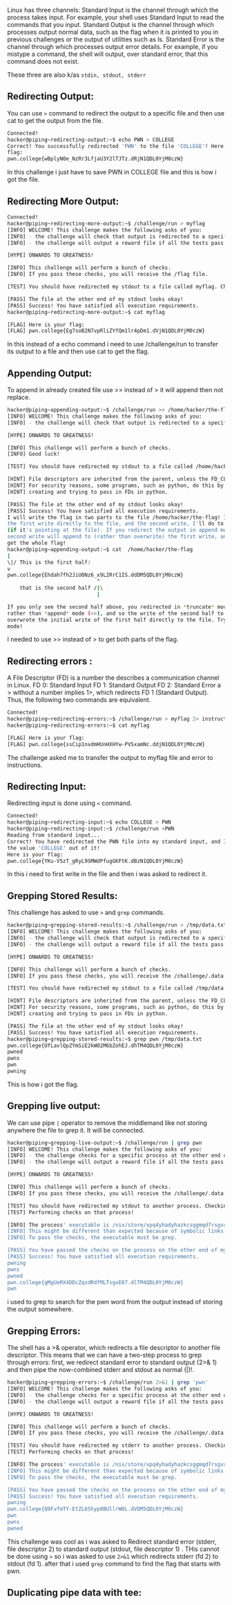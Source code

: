 Linux has three channels:
Standard Input is the channel through which the process takes input. For example, your shell uses Standard Input to read the commands that you input.
Standard Output is the channel through which processes output normal data, such as the flag when it is printed to you in previous challenges or the output of utilities such as ls.
Standard Error is the channel through which processes output error details. For example, if you mistype a command, the shell will output, over standard error, that this command does not exist.

These three are also k/as ```stdin, stdout, stderr```


## Redirecting Output:
You can use ```>``` command to redirect the output to a specific file and then use cat to get the output from the file.
```bash
Connected!
hacker@piping~redirecting-output:~$ echo PWN > COLLEGE
Correct! You successfully redirected 'PWN' to the file 'COLLEGE'! Here is your
flag:
pwn.college{wBplyN0e_NzRr3LfjaU3Y2lTJTz.dRjN1QDL0YjM0czW}
```
In this challenge i just have to save PWN in COLLEGE file and this is how i got the file.

## Redirecting More Output:
```bash
Connected!
hacker@piping~redirecting-more-output:~$ /challenge/run > myflag
[INFO] WELCOME! This challenge makes the following asks of you:
[INFO] - the challenge will check that output is redirected to a specific file path : myflag
[INFO] - the challenge will output a reward file if all the tests pass : /flag

[HYPE] ONWARDS TO GREATNESS!

[INFO] This challenge will perform a bunch of checks.
[INFO] If you pass these checks, you will receive the /flag file.

[TEST] You should have redirected my stdout to a file called myflag. Checking...

[PASS] The file at the other end of my stdout looks okay!
[PASS] Success! You have satisfied all execution requirements.
hacker@piping~redirecting-more-output:~$ cat myflag

[FLAG] Here is your flag:
[FLAG] pwn.college{Eg7soB2N7vpRliZYfQm1lr4pDm1.dVjN1QDL0YjM0czW}
```
 In this instead of a echo command i need to use /challenge/run to transfer its output to a file and then use cat to get the flag.

 ## Appending Output:
 To append in already created file use >> instead of > it will append then not replace.
 ```bash
hacker@piping~appending-output:~$ /challenge/run >> /home/hacker/the-flag
[INFO] WELCOME! This challenge makes the following asks of you:
[INFO] - the challenge will check that output is redirected to a specific file path : /home/hacker/the-flag

[HYPE] ONWARDS TO GREATNESS!

[INFO] This challenge will perform a bunch of checks.
[INFO] Good luck!

[TEST] You should have redirected my stdout to a file called /home/hacker/the-flag. Checking...

[HINT] File descriptors are inherited from the parent, unless the FD_CLOEXEC is set by the parent on the file descriptor.
[HINT] For security reasons, some programs, such as python, do this by default in certain cases. Be careful if you are
[HINT] creating and trying to pass in FDs in python.

[PASS] The file at the other end of my stdout looks okay!
[PASS] Success! You have satisfied all execution requirements.
I will write the flag in two parts to the file /home/hacker/the-flag! I'll do
the first write directly to the file, and the second write, I'll do to stdout
(if it's pointing at the file). If you redirect the output in append mode, the
second write will append to (rather than overwrite) the first write, and you'll
get the whole flag!
hacker@piping~appending-output:~$ cat  /home/hacker/the-flag
 |
\|/ This is the first half:
 v
pwn.college{Ehdah7fh2JiU0Nz6_x9L2RrC1IS.ddDM5QDL0YjM0czW}
                              ^
     that is the second half /|\
                              |

If you only see the second half above, you redirected in *truncate* mode (>)
rather than *append* mode (>>), and so the write of the second half to stdout
overwrote the initial write of the first half directly to the file. Try append
mode!
```
I needed to use >> instead of > to get both parts of the flag.

## Redirecting errors :
A File Descriptor (FD) is a number the describes a communication channel in Linux.
FD 0: Standard Input
FD 1: Standard Output
FD 2: Standard Error
a > without a number implies 1>, which redirects FD 1 (Standard Output). Thus, the following two commands are equivalent.
```bash
Connected!
hacker@piping~redirecting-errors:~$ /challenge/run > myflag 2> instructions
hacker@piping~redirecting-errors:~$ cat myflag

[FLAG] Here is your flag:
[FLAG] pwn.college{ssCip1nxdmHUnHXHYw-PVSxamNc.ddjN1QDL0YjM0czW}
```
The challenge asked me to transfer the output to myflag file and error to instructions.

## Redirecting Input:
Redirecting input is done using ```<``` command.
```bash
Connected!
hacker@piping~redirecting-input:~$ echo COLLEGE > PWN
hacker@piping~redirecting-input:~$ /challenge/run <PWN
Reading from standard input...
Correct! You have redirected the PWN file into my standard input, and I read
the value 'COLLEGE' out of it!
Here is your flag:
pwn.college{YKu-V5zT_gRyL9SMWdPfugGKFtK.dBzN1QDL0YjM0czW}
```
In this i need to first write in the file and then i was asked to redirect it.

## Grepping Stored Results:
This challenge has asked to use ```>``` and ```grep``` commands.
```bash
hacker@piping~grepping-stored-results:~$ /challenge/run > /tmp/data.txt
[INFO] WELCOME! This challenge makes the following asks of you:
[INFO] - the challenge will check that output is redirected to a specific file path : /tmp/data.txt
[INFO] - the challenge will output a reward file if all the tests pass : /challenge/.data.txt

[HYPE] ONWARDS TO GREATNESS!

[INFO] This challenge will perform a bunch of checks.
[INFO] If you pass these checks, you will receive the /challenge/.data.txt file.

[TEST] You should have redirected my stdout to a file called /tmp/data.txt. Checking...

[HINT] File descriptors are inherited from the parent, unless the FD_CLOEXEC is set by the parent on the file descriptor.
[HINT] For security reasons, some programs, such as python, do this by default in certain cases. Be careful if you are
[HINT] creating and trying to pass in FDs in python.

[PASS] The file at the other end of my stdout looks okay!
[PASS] Success! You have satisfied all execution requirements.
hacker@piping~grepping-stored-results:~$ grep pwn /tmp/data.txt
pwn.college{UfLavlQpZYmSiE2kW02M6bZohEJ.dhTM4QDL0YjM0czW}
pwned
pwns
pwn
pwning
```
This is how i got the flag.

## Grepping live output:
We can use pipe ```|``` operator to remove the middlemand like not storing anywhere the file to grep it. It will be connected.
```bash
hacker@piping~grepping-live-output:~$ /challenge/run | grep pwn
[INFO] WELCOME! This challenge makes the following asks of you:
[INFO] - the challenge checks for a specific process at the other end of stdout : grep
[INFO] - the challenge will output a reward file if all the tests pass : /challenge/.data.txt

[HYPE] ONWARDS TO GREATNESS!

[INFO] This challenge will perform a bunch of checks.
[INFO] If you pass these checks, you will receive the /challenge/.data.txt file.

[TEST] You should have redirected my stdout to another process. Checking...
[TEST] Performing checks on that process!

[INFO] The process' executable is /nix/store/xpq4yhadyhazkcsggmqd7rsgvxb3kjy4-gnugrep-3.11/bin/grep.
[INFO] This might be different than expected because of symbolic links (for example, from /usr/bin/python to /usr/bin/python3 to /usr/bin/python3.8).
[INFO] To pass the checks, the executable must be grep.

[PASS] You have passed the checks on the process on the other end of my stdout!
[PASS] Success! You have satisfied all execution requirements.
pwning
pwns
pwned
pwn.college{gMgUeRX4DDcZqsdRdfMLTsgxE67.dlTM4QDL0YjM0czW}
pwn
```
i used to grep to search for the pwn word from the output instead of storing the output somewhere.

## Grepping Errors:
The shell has a >& operator, which redirects a file descriptor to another file descriptor. This means that we can have a two-step process to grep through errors: first, we redirect standard error to standard output (2>& 1) and then pipe the now-combined stderr and stdout as normal (|)!.
```bash
hacker@piping~grepping-errors:~$ /challenge/run 2>&1 | grep 'pwn'
[INFO] WELCOME! This challenge makes the following asks of you:
[INFO] - the challenge checks for a specific process at the other end of stderr : grep
[INFO] - the challenge will output a reward file if all the tests pass : /challenge/.data.txt

[HYPE] ONWARDS TO GREATNESS!

[INFO] This challenge will perform a bunch of checks.
[INFO] If you pass these checks, you will receive the /challenge/.data.txt file.

[TEST] You should have redirected my stderr to another process. Checking...
[TEST] Performing checks on that process!

[INFO] The process' executable is /nix/store/xpq4yhadyhazkcsggmqd7rsgvxb3kjy4-gnugrep-3.11/bin/grep.
[INFO] This might be different than expected because of symbolic links (for example, from /usr/bin/python to /usr/bin/python3 to /usr/bin/python3.8).
[INFO] To pass the checks, the executable must be grep.

[PASS] You have passed the checks on the process on the other end of my stderr!
[PASS] Success! You have satisfied all execution requirements.
pwning
pwn.college{Q9FvfmTY-EtZL6Shyp8BUllrW0L.dVDM5QDL0YjM0czW}
pwn
pwns
pwned
```
This challenge was cool as i was asked to Redirect standard error (stderr, file descriptor 2) to standard output (stdout, file descriptor 1) . THis cannot be done using ```>``` so i was asked to use ```2>&1``` which redirects stderr (fd 2) to stdout (fd 1). after that i used ```grep``` command to find the flag that starts with pwn.

## Duplicating pipe data with tee:

